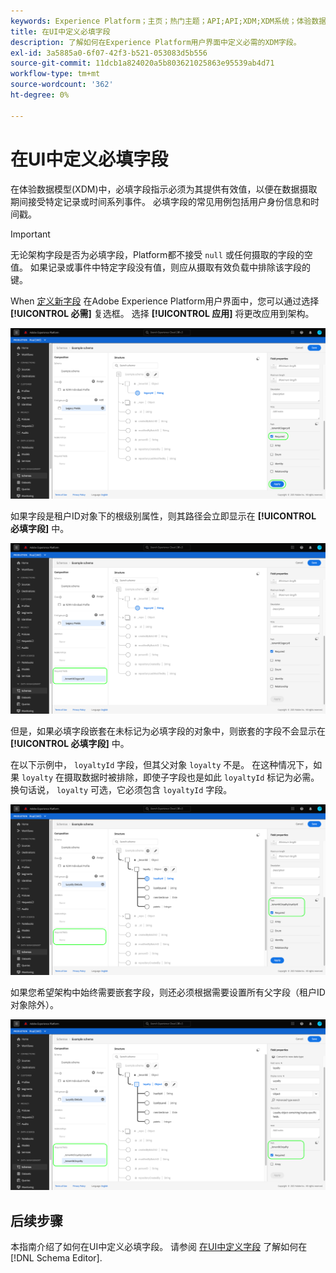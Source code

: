 ```yaml
---
keywords: Experience Platform；主页；热门主题；API;API;XDM;XDM系统；体验数据模型；数据模型；UI；工作区；必填；字段；
title: 在UI中定义必填字段
description: 了解如何在Experience Platform用户界面中定义必需的XDM字段。
exl-id: 3a5885a0-6f07-42f3-b521-053083d5b556
source-git-commit: 11dcb1a824020a5b803621025863e95539ab4d71
workflow-type: tm+mt
source-wordcount: '362'
ht-degree: 0%

---
```


# 在UI中定义必填字段

在体验数据模型(XDM)中，必填字段指示必须为其提供有效值，以便在数据摄取期间接受特定记录或时间系列事件。 必填字段的常见用例包括用户身份信息和时间戳。

>[!IMPORTANT]
>
>无论架构字段是否为必填字段，Platform都不接受 `null` 或任何摄取的字段的空值。 如果记录或事件中特定字段没有值，则应从摄取有效负载中排除该字段的键。

When [定义新字段](./overview.md#define) 在Adobe Experience Platform用户界面中，您可以通过选择 **[!UICONTROL 必需]** 复选框。 选择 **[!UICONTROL 应用]** 将更改应用到架构。

![“必需”复选框](../../images/ui/fields/required/root.png)

如果字段是租户ID对象下的根级别属性，则其路径会立即显示在 **[!UICONTROL 必填字段]** 中。

![根级别必填字段](../../images/ui/fields/required/applied.png)

但是，如果必填字段嵌套在未标记为必填字段的对象中，则嵌套的字段不会显示在 **[!UICONTROL 必填字段]** 中。

在以下示例中， `loyaltyId` 字段，但其父对象 `loyalty` 不是。 在这种情况下，如果 `loyalty` 在摄取数据时被排除，即使子字段也是如此 `loyaltyId` 标记为必需。 换句话说， `loyalty` 可选，它必须包含 `loyaltyId` 字段。

![嵌套的必填字段](../../images/ui/fields/required/nested.png)

如果您希望架构中始终需要嵌套字段，则还必须根据需要设置所有父字段（租户ID对象除外）。

![父和子必填字段](../../images/ui/fields/required/parent-and-child.png)

## 后续步骤

本指南介绍了如何在UI中定义必填字段。 请参阅 [在UI中定义字段](./overview.md#special) 了解如何在 [!DNL Schema Editor].
